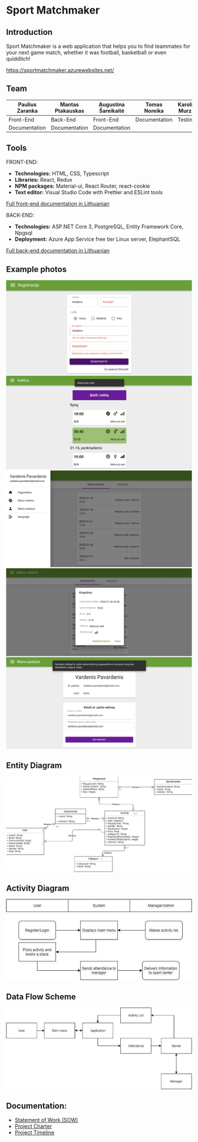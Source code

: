 # Sport Matchmaker
## Introduction
Sport Matchmaker is a web application that helps you to find teammates for your next game match, whether it was football, basketball or even quidditch!

https://sportmatchmaker.azurewebsites.net/

## Team

| Paulius Zaranka | Mantas Ptakauskas | Augustina Šareikaitė | Tomas Noreika | Karolis Murza |
| ------------------ | ------------- | --------------------- | ------------- | ------------- |
| Front-End          | Back-End      | Front-End             | Documentation | Testing       |
| Documentation      | Documentation | Documentation         |               |              |


## Tools
FRONT-END:
- **Technologies:** HTML, CSS, Typescript
- **Libraries:** React, Redux
- **NPM packages:** Material-ui, React Router, react-cookie
- **Text editor:** Visual Studio Code with Prettier and ESLint tools

 [Full front-end documentation in Lithuanian](https://docs.google.com/document/d/17UwbDZ4sbWs5CKXFLEzB4htjaoNxdoPIFCllXLUmhqE/edit?usp=sharing)
  
  
 BACK-END:
 - **Technologies:** ASP.NET Core 3, PostgreSQL, Entity Framework Core, Npgsql
 - **Deployment:** Azure App Service free tier Linux server, ElephantSQL
 
 [Full back-end documentation in Lithuanian](https://docs.google.com/document/d/1vQDvDbZ8ORLAiSoH73rEB2Gjn54BzVsju4YFRih8GZw/edit?usp=sharing)

## Example photos
![Screenshot 1](./Images/ss1.jpg)
![Screenshot 2](./Images/ss2.jpg)
![Screenshot 3](./Images/ss3.jpg)
![Screenshot 4](./Images/ss4.jpg)
![Screenshot 5](./Images/ss5.jpg)

## Entity Diagram
![Entity diagram](./Images/entity_diagram.jpg)

## Activity Diagram
![Activity diagram](./Images/activity_diagram.jpeg)

## Data Flow Scheme
![Data flow scheme](./Images/data_flow_scheme.jpeg)


## Documentation:
- [Statement of Work (SOW)](https://docs.google.com/document/d/1f2q7HX6lgKn_48jiSNoGwKHPHnVFVlc3K3mD9gtAv9o/edit?usp=sharing)
- [Project Charter](https://docs.google.com/document/d/1KuuiI13Gkdu2LNy9MntIItiaPqzltD8QFeDosQzyM-c/edit?usp=sharing)
- [Project Timeline](https://drive.google.com/file/d/0BwgZkBNBju45UUNlRTZ0bUFoa0xZZDJSZmQtcUdmajlBdkx3/view?usp=sharing)
